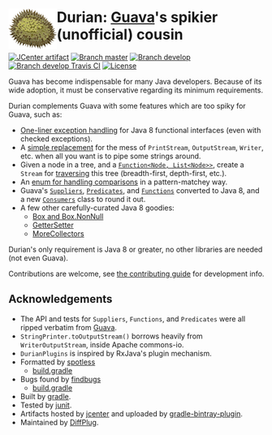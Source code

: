 # <img align="left" src="durian.png"> Durian: [Guava](https://github.com/google/guava)'s spikier (unofficial) cousin

[![JCenter artifact](https://img.shields.io/badge/jcenter-com.diffplug.durian%3Adurian-blue.svg)](https://bintray.com/diffplug/opensource/durian/view)
[![Branch master](http://img.shields.io/badge/master-2.0-lightgrey.svg)](https://github.com/diffplug/durian/releases/latest)
[![Branch develop](http://img.shields.io/badge/develop-2.1--SNAPSHOT-lightgrey.svg)](https://github.com/diffplug/durian/tree/develop)
[![Branch develop Travis CI](https://travis-ci.org/diffplug/durian.svg?branch=develop)](https://travis-ci.org/diffplug/durian)
[![License](https://img.shields.io/badge/license-Apache-blue.svg)](https://tldrlegal.com/license/apache-license-2.0-(apache-2.0))

Guava has become indispensable for many Java developers.  Because of its wide adoption, it must be conservative regarding its minimum requirements.

Durian complements Guava with some features which are too spiky for Guava, such as:
* [One-liner exception handling](test/com/diffplug/common/base/ErrorsExample.java?ts=4) for Java 8 functional interfaces (even with checked exceptions).
* A [simple replacement](src/com/diffplug/common/base/StringPrinter.java?ts=4) for the mess of `PrintStream`, `OutputStream`, `Writer`, etc. when all you want is to pipe some strings around.
* Given a node in a tree, and a [`Function<Node, List<Node>>`](src/com/diffplug/common/base/TreeDef.java?ts=4), create a `Stream` for [traversing](test/com/diffplug/common/base/TreeStreamTest.java?ts=4) this tree (breadth-first, depth-first, etc.).
* An [enum for handling comparisons](src/com/diffplug/common/base/Comparison.java?ts=4) in a pattern-matchey way.
* Guava's [`Suppliers`](src/com/diffplug/common/base/Suppliers.java?ts=4), [`Predicates`](src/com/diffplug/common/base/Predicates.java?ts=4), and [`Functions`](src/com/diffplug/common/base/Functions.java?ts=4) converted to Java 8, and a new [`Consumers`](src/com/diffplug/common/base/Consumers.java?ts=4) class to round it out.
* A few other carefully-curated Java 8 goodies:
	+ [Box and Box.NonNull](src/com/diffplug/common/base/Box.java?ts=4)
	+ [GetterSetter](src/com/diffplug/common/base/GetterSetter.java?ts=4)
	+ [MoreCollectors](src/com/diffplug/common/base/MoreCollectors.java?ts=4)

Durian's only requirement is Java 8 or greater, no other libraries are needed (not even Guava).

Contributions are welcome, see [the contributing guide](CONTRIBUTING.md) for development info.

## Acknowledgements

* The API and tests for `Suppliers`, `Functions`, and `Predicates` were all ripped verbatim from [Guava](https://github.com/google/guava).
* `StringPrinter.toOutputStream()` borrows heavily from `WriterOutputStream`, inside Apache commons-io.
* `DurianPlugins` is inspired by RxJava's plugin mechanism.
* Formatted by [spotless](https://github.com/diffplug/spotless)
	+ [build.gradle](https://github.com/diffplug/durian/blob/develop/build.gradle?ts=4#L70-90)
* Bugs found by [findbugs](http://findbugs.sourceforge.net/)
	+ [build.gradle](https://github.com/diffplug/durian/blob/develop/build.gradle?ts=4#L101-102)
* Built by [gradle](http://gradle.org/).
* Tested by [junit](http://junit.org/).
* Artifacts hosted by [jcenter](https://bintray.com/bintray/jcenter) and uploaded by [gradle-bintray-plugin](https://github.com/bintray/gradle-bintray-plugin).
* Maintained by [DiffPlug](http://www.diffplug.com/).

